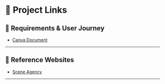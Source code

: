 # 🔗 Project Links

## 📄 Requirements & User Journey
- [Canva Document](https://www.canva.com/design/DAGuLe9w7po/Pnr5tnxlvlveF60RppFljg/edit?utm_content=DAGuLe9w7po&utm_campaign=designshare&utm_medium=link2&utm_source=sharebutton)

---

## 🎨 Reference Websites
- [Scene Agency](https://www.wearescene.com/)

---
